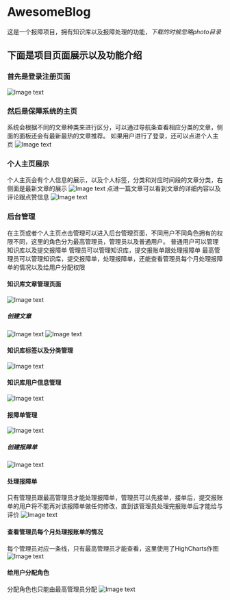# AwesomeBlog
这是一个报障项目，拥有知识库以及报障处理的功能，*下载的时候忽略photo目录*

## 下面是项目页面展示以及功能介绍
### 首先是登录注册页面
![Image text](https://github.com/Traeric/AwesomeBlog/blob/master/photo/1.jpg?raw=true)
### 然后是保障系统的主页
系统会根据不同的文章种类来进行区分，可以通过导航条查看相应分类的文章，侧面的面板还会有最新最热的文章推荐。
如果用户进行了登录，还可以点进个人主页
![Image text](https://github.com/Traeric/AwesomeBlog/blob/master/photo/2.png?raw=true)
### 个人主页展示
个人主页会有个人信息的展示，以及个人标签，分类和对应时间段的文章分类，右侧面是最新文章的展示
![Image text](https://github.com/Traeric/AwesomeBlog/blob/master/photo/3.png?raw=true)
点进一篇文章可以看到文章的详细内容以及评论跟点赞信息
![Image text](https://github.com/Traeric/AwesomeBlog/blob/master/photo/4.png?raw=true)
### 后台管理
在主页或者个人主页点击管理可以进入后台管理页面，不同用户不同角色拥有的权限不同，这里的角色分为最高管理员，管理员以及普通用户。
普通用户可以管理知识库以及提交报障单
管理员可以管理知识库，提交报账单跟处理报障单
最高管理员可以管理知识库，提交报障单，处理报障单，还能查看管理员每个月处理报障单的情况以及给用户分配权限
#### 知识库文章管理页面
![Image text](https://github.com/Traeric/AwesomeBlog/blob/master/photo/5.png?raw=true)
##### 创建文章
![Image text](https://github.com/Traeric/AwesomeBlog/blob/master/photo/13.png?raw=true)
![Image text](https://github.com/Traeric/AwesomeBlog/blob/master/photo/14.png?raw=true)
#### 知识库标签以及分类管理
![Image text](https://github.com/Traeric/AwesomeBlog/blob/master/photo/6.png?raw=true)
#### 知识库用户信息管理
![Image text](https://github.com/Traeric/AwesomeBlog/blob/master/photo/7.png?raw=true)
#### 报障单管理
![Image text](https://github.com/Traeric/AwesomeBlog/blob/master/photo/8.png?raw=true)
##### 创建报障单
![Image text](https://github.com/Traeric/AwesomeBlog/blob/master/photo/9.png?raw=true)
#### 处理报障单
只有管理员跟最高管理员才能处理报障单，管理员可以先接单，接单后，提交报账单的用户将不能再对该报障单做任何修改，直到该管理员处理完报账单后才能给与评价
![Image text](https://github.com/Traeric/AwesomeBlog/blob/master/photo/10.png?raw=true)
#### 查看管理员每个月处理报账单的情况
每个管理员对应一条线，只有最高管理员才能查看，这里使用了HighCharts作图
![Image text](https://github.com/Traeric/AwesomeBlog/blob/master/photo/11.png?raw=true)
#### 给用户分配角色
分配角色也只能由最高管理员分配
![Image text](https://github.com/Traeric/AwesomeBlog/blob/master/photo/12.png?raw=true)



